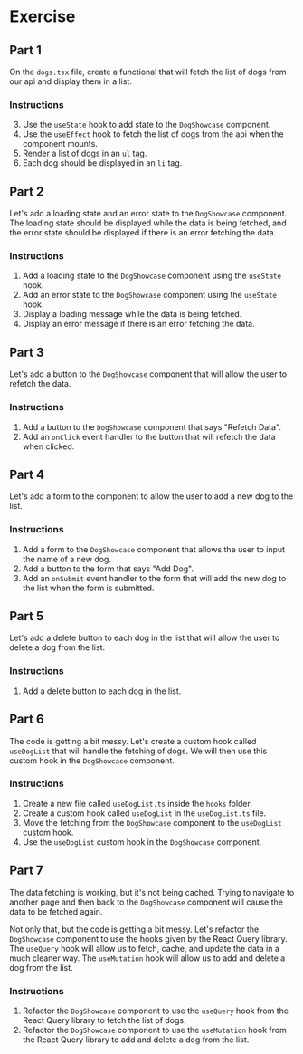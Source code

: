 # Exercise

## Part 1

On the `dogs.tsx` file, create a functional that will fetch the list of dogs from our api and display them in a list.

### Instructions

3. Use the `useState` hook to add state to the `DogShowcase` component.
4. Use the `useEffect` hook to fetch the list of dogs from the api when the component mounts.
5. Render a list of dogs in an `ul` tag.
6. Each dog should be displayed in an `li` tag.


## Part 2

Let's add a loading state and an error state to the `DogShowcase` component. The loading state should be displayed while the data is being fetched, and the error state should be displayed if there is an error fetching the data.

### Instructions

1. Add a loading state to the `DogShowcase` component using the `useState` hook.
2. Add an error state to the `DogShowcase` component using the `useState` hook.
3. Display a loading message while the data is being fetched.
4. Display an error message if there is an error fetching the data.

## Part 3

Let's add a button to the `DogShowcase` component that will allow the user to refetch the data.

### Instructions

1. Add a button to the `DogShowcase` component that says "Refetch Data".
2. Add an `onClick` event handler to the button that will refetch the data when clicked.

## Part 4

Let's add a form to the component to allow the user to add a new dog to the list.

### Instructions

1. Add a form to the `DogShowcase` component that allows the user to input the name of a new dog.
2. Add a button to the form that says "Add Dog".
3. Add an `onSubmit` event handler to the form that will add the new dog to the list when the form is submitted.

## Part 5

Let's add a delete button to each dog in the list that will allow the user to delete a dog from the list.

### Instructions

1. Add a delete button to each dog in the list.

## Part 6

The code is getting a bit messy. Let's create a custom hook called `useDogList` that will handle the fetching of dogs. We will then use this custom hook in the `DogShowcase` component.

### Instructions

1. Create a new file called `useDogList.ts` inside the `hooks` folder.
2. Create a custom hook called `useDogList` in the `useDogList.ts` file.
3. Move the fetching from the `DogShowcase` component to the `useDogList` custom hook.
4. Use the `useDogList` custom hook in the `DogShowcase` component.


## Part 7

The data fetching is working, but it's not being cached. Trying to navigate to another page and then back to the `DogShowcase` component will cause the data to be fetched again.

Not only that, but the code is getting a bit messy. Let's refactor the `DogShowcase` component to use the hooks given by the React Query library. The `useQuery` hook will allow us to fetch, cache, and update the data in a much cleaner way. The `useMutation` hook will allow us to add and delete a dog from the list.

### Instructions

1. Refactor the `DogShowcase` component to use the `useQuery` hook from the React Query library to fetch the list of dogs.
2. Refactor the `DogShowcase` component to use the `useMutation` hook from the React Query library to add and delete a dog from the list.
